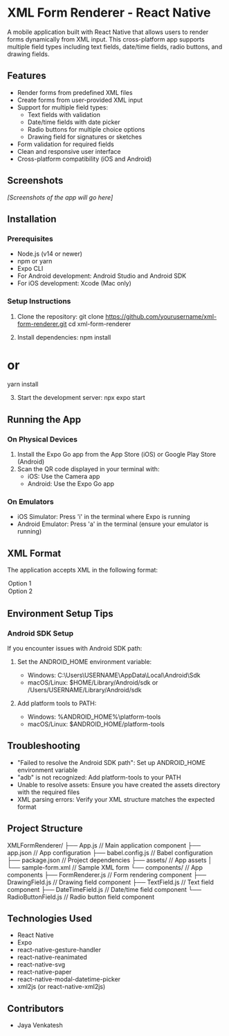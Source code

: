 # XML Form Renderer - React Native

A mobile application built with React Native that allows users to render forms dynamically from XML input. This cross-platform app supports multiple field types including text fields, date/time fields, radio buttons, and drawing fields.

## Features

- Render forms from predefined XML files
- Create forms from user-provided XML input
- Support for multiple field types:
  - Text fields with validation
  - Date/time fields with date picker
  - Radio buttons for multiple choice options
  - Drawing field for signatures or sketches
- Form validation for required fields
- Clean and responsive user interface
- Cross-platform compatibility (iOS and Android)

## Screenshots

*[Screenshots of the app will go here]*

## Installation

### Prerequisites

- Node.js (v14 or newer)
- npm or yarn
- Expo CLI
- For Android development: Android Studio and Android SDK
- For iOS development: Xcode (Mac only)

### Setup Instructions

1. Clone the repository:
git clone https://github.com/yourusername/xml-form-renderer.git
cd xml-form-renderer

2. Install dependencies:
npm install
# or
yarn install

3. Start the development server:
npx expo start

## Running the App

### On Physical Devices

1. Install the Expo Go app from the App Store (iOS) or Google Play Store (Android)
2. Scan the QR code displayed in your terminal with:
   - iOS: Use the Camera app
   - Android: Use the Expo Go app

### On Emulators

- iOS Simulator: Press 'i' in the terminal where Expo is running
- Android Emulator: Press 'a' in the terminal (ensure your emulator is running)

## XML Format

The application accepts XML in the following format:

<?xml version="1.0" encoding="UTF-8"?>
<form title="Form Title">
  <field type="text" id="fieldId" label="Field Label" placeholder="Placeholder text" required="true" />
  <field type="datetime" id="dateField" label="Date Field" required="true" />
  <field type="radio" id="radioField" label="Radio Options">
    <option value="1">Option 1</option>
    <option value="2">Option 2</option>
  </field>
  <field type="drawing" id="signature" label="Signature" width="300" height="200" />
</form>

## Environment Setup Tips

### Android SDK Setup

If you encounter issues with Android SDK path:

1. Set the ANDROID_HOME environment variable:
   - Windows: C:\Users\USERNAME\AppData\Local\Android\Sdk
   - macOS/Linux: $HOME/Library/Android/sdk or /Users/USERNAME/Library/Android/sdk

2. Add platform tools to PATH:
   - Windows: %ANDROID_HOME%\platform-tools
   - macOS/Linux: $ANDROID_HOME/platform-tools

## Troubleshooting

- "Failed to resolve the Android SDK path": Set up ANDROID_HOME environment variable
- "adb" is not recognized: Add platform-tools to your PATH
- Unable to resolve assets: Ensure you have created the assets directory with the required files
- XML parsing errors: Verify your XML structure matches the expected format

## Project Structure

XMLFormRenderer/
  ├── App.js                 // Main application component
  ├── app.json               // App configuration
  ├── babel.config.js        // Babel configuration
  ├── package.json           // Project dependencies
  ├── assets/                // App assets
  │   └── sample-form.xml    // Sample XML form
  └── components/            // App components
      ├── FormRenderer.js    // Form rendering component
      ├── DrawingField.js    // Drawing field component
      ├── TextField.js       // Text field component
      ├── DateTimeField.js   // Date/time field component
      └── RadioButtonField.js // Radio button field component

## Technologies Used

- React Native
- Expo
- react-native-gesture-handler
- react-native-reanimated
- react-native-svg
- react-native-paper
- react-native-modal-datetime-picker
- xml2js (or react-native-xml2js)



## Contributors

- Jaya Venkatesh 
